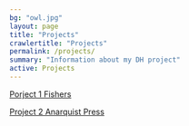 ```yaml
---
bg: "owl.jpg"
layout: page
title: "Projects"
crawlertitle: "Projects"
permalink: /projects/
summary: "Information about my DH project"
active: Projects
---
```


[Porject 1 Fishers](https://umiami.maps.arcgis.com/apps/Cascade/index.html?appid=6d28d3b47f584d9795457d281c019420)

[Project 2 Anarquist Press](/Spanish_Press_Project/index.html)